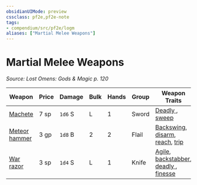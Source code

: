 ```yaml
---
obsidianUIMode: preview
cssclass: pf2e,pf2e-note
tags:
- compendium/src/pf2e/logm
aliases: ["Martial Melee Weapons"]
---
```

# Martial Melee Weapons  
*Source: Lost Omens: Gods & Magic p. 120*  

| Weapon | Price | Damage | Bulk | Hands | Group | Weapon Traits |
|--------|-------|--------|------|-------|-------|---------------|
| [Machete](../../compendium/equipment/items/machete-logm.md) | 7 sp | `1d6` S | L | 1 | Sword | [Deadly <d8>](../traits/deadly.md), [sweep](../traits/sweep.md) |
| [Meteor hammer](../../compendium/equipment/items/meteor-hammer-logm.md) | 3 gp | `1d8` B | 2 | 2 | Flail | [Backswing](../traits/backswing.md), [disarm](../traits/disarm.md), [reach](../traits/reach.md), [trip](../traits/trip.md) |
| [War razor](../../compendium/equipment/items/war-razor-logm.md) | 3 sp | `1d4` S | L | 1 | Knife | [Agile](../traits/agile.md), [backstabber](../traits/backstabber.md), [deadly <d8>](../traits/deadly.md), [finesse](../traits/finesse.md) |